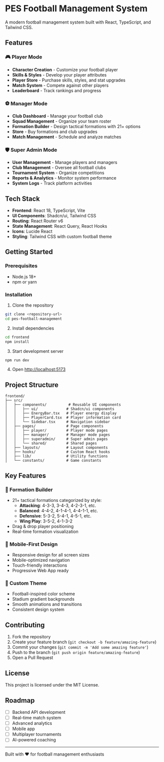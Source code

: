 # PES Football Management System

A modern football management system built with React, TypeScript, and Tailwind CSS.

## Features

### 🎮 Player Mode
- **Character Creation** - Customize your football player
- **Skills & Styles** - Develop your player attributes
- **Player Store** - Purchase skills, styles, and stat upgrades
- **Match System** - Compete against other players
- **Leaderboard** - Track rankings and progress

### ⚽ Manager Mode
- **Club Dashboard** - Manage your football club
- **Squad Management** - Organize your team roster
- **Formation Builder** - Design tactical formations with 21+ options
- **Store** - Buy formations and club upgrades
- **Match Management** - Schedule and analyze matches

### 🛡️ Super Admin Mode
- **User Management** - Manage players and managers
- **Club Management** - Oversee all football clubs
- **Tournament System** - Organize competitions
- **Reports & Analytics** - Monitor system performance
- **System Logs** - Track platform activities

## Tech Stack

- **Frontend**: React 18, TypeScript, Vite
- **UI Components**: Shadcn/ui, Tailwind CSS
- **Routing**: React Router v6
- **State Management**: React Query, React Hooks
- **Icons**: Lucide React
- **Styling**: Tailwind CSS with custom football theme

## Getting Started

### Prerequisites
- Node.js 18+ 
- npm or yarn

### Installation

1. Clone the repository
```bash
git clone <repository-url>
cd pes-football-management
```

2. Install dependencies
```bash
cd frontend
npm install
```

3. Start development server
```bash
npm run dev
```

4. Open [http://localhost:5173](http://localhost:5173)

## Project Structure

```
frontend/
├── src/
│   ├── components/          # Reusable UI components
│   │   ├── ui/             # Shadcn/ui components
│   │   ├── EnergyBar.tsx   # Player energy display
│   │   ├── PlayerCard.tsx  # Player information card
│   │   └── Sidebar.tsx     # Navigation sidebar
│   ├── pages/              # Page components
│   │   ├── player/         # Player mode pages
│   │   ├── manager/        # Manager mode pages
│   │   ├── superadmin/     # Super admin pages
│   │   └── shared/         # Shared pages
│   ├── layouts/            # Layout components
│   ├── hooks/              # Custom React hooks
│   ├── lib/                # Utility functions
│   └── constants/          # Game constants
```

## Key Features

### 🎯 Formation Builder
- 21+ tactical formations categorized by style:
  - **Attacking**: 4-3-3, 3-4-3, 4-2-3-1, etc.
  - **Balanced**: 4-4-2, 4-1-4-1, 4-4-1-1, etc.
  - **Defensive**: 5-3-2, 5-4-1, 4-5-1, etc.
  - **Wing Play**: 3-5-2, 4-1-3-2
- Drag & drop player positioning
- Real-time formation visualization

### 📱 Mobile-First Design
- Responsive design for all screen sizes
- Mobile-optimized navigation
- Touch-friendly interactions
- Progressive Web App ready

### 🎨 Custom Theme
- Football-inspired color scheme
- Stadium gradient backgrounds
- Smooth animations and transitions
- Consistent design system

## Contributing

1. Fork the repository
2. Create your feature branch (`git checkout -b feature/amazing-feature`)
3. Commit your changes (`git commit -m 'Add some amazing feature'`)
4. Push to the branch (`git push origin feature/amazing-feature`)
5. Open a Pull Request

## License

This project is licensed under the MIT License.

## Roadmap

- [ ] Backend API development
- [ ] Real-time match system
- [ ] Advanced analytics
- [ ] Mobile app
- [ ] Multiplayer tournaments
- [ ] AI-powered coaching

---

Built with ❤️ for football management enthusiasts
